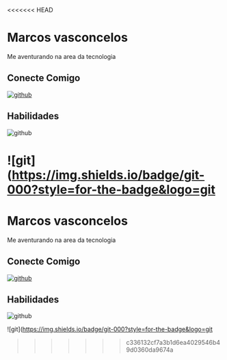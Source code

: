 <<<<<<< HEAD
# Marcos vasconcelos

Me aventurando na area da tecnologia

## **Conecte Comigo**
[![github](https://img.shields.io/badge/github-000?style=for-the-badge&logo=github)](https://github.com/dashboard)

## **Habilidades**
![github](https://img.shields.io/badge/github-000?style=for-the-badge&logo=github)

![git](https://img.shields.io/badge/git-000?style=for-the-badge&logo=git
=======
# Marcos vasconcelos

Me aventurando na area da tecnologia

## **Conecte Comigo**
[![github](https://img.shields.io/badge/github-000?style=for-the-badge&logo=github)](https://github.com/dashboard)

## **Habilidades**
![github](https://img.shields.io/badge/github-000?style=for-the-badge&logo=github)

![git](https://img.shields.io/badge/git-000?style=for-the-badge&logo=git
>>>>>>> c336132cf7a3b1d6ea4029546b49d0360da9674a
